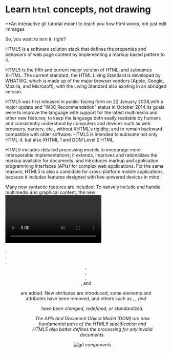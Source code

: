 # Learn `html` concepts, not drawing

**An interactive git tutorial meant to teach you how html works, not just edit immages

So, you want to lern it, right? 
  
HTML5 is a software solution stack that defines the properties and behaviors of web page content by implementing a markup based pattern to it.

HTML5 is the fifth and current major version of HTML, and subsumes XHTML. The current standard, the HTML Living Standard is developed by WHATWG, which is made up of the major browser vendors (Apple, Google, Mozilla, and Microsoft), with the Living Standard also existing in an abridged version.

HTML5 was first released in public-facing form on 22 January 2008,with a major update and "W3C Recommendation" status in October 2014.Its goals were to improve the language with support for the latest multimedia and other new features; to keep the language both easily readable by humans and consistently understood by computers and devices such as web browsers, parsers, etc., without XHTML's rigidity; and to remain backward-compatible with older software. HTML5 is intended to subsume not only HTML 4, but also XHTML 1 and DOM Level 2 HTML.

HTML5 includes detailed processing models to encourage more interoperable implementations; it extends, improves and rationalizes the markup available for documents, and introduces markup and application programming interfaces (APIs) for complex web applications. For the same reasons, HTML5 is also a candidate for cross-platform mobile applications, because it includes features designed with low-powered devices in mind.

Many new syntactic features are included. To natively include and handle multimedia and graphical content, the new <video>, <audio> and <canvas> elements were added, and support for scalable vector graphics (SVG) content and MathML for mathematical formulas. To enrich the semantic content of documents, new page structure elements such as <main>, <section>, <article>, <header>, <footer>, <aside>, <nav>, and <figure> are added. New attributes are introduced, some elements and attributes have been removed, and others such as <a>, <cite>, and <menu> have been changed, redefined, or standardized.

The APIs and Document Object Model (DOM) are now fundamental parts of the HTML5 specification and HTML5 also better defines the processing for any invalid documents.


![git components](img/1280px-HTML5_APIs_and_related_technologies_taxonomy_and_status.png)
